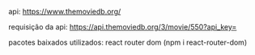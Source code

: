 api: 
    https://www.themoviedb.org/

requisição da api:
    https://api.themoviedb.org/3/movie/550?api_key=


pacotes baixados utilizados:
    react router dom (npm i react-router-dom)
